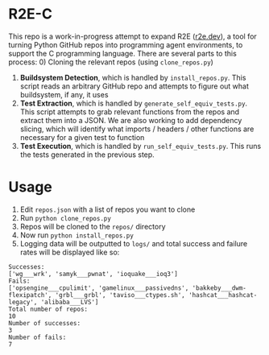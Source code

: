 # R2E-C
This repo is a work-in-progress attempt to expand R2E ([r2e.dev](r2e.dev)), a tool for turning Python GitHub repos into programming agent environments, to support the C programming language. There are several parts to this process:
0) Cloning the relevant repos (using `clone_repos.py`)
1) **Buildsystem Detection**, which is handled by `install_repos.py`. This script reads an arbitrary GitHub repo and attempts to figure out what buildsystem, if any, it uses
2) **Test Extraction**, which is handled by `generate_self_equiv_tests.py`. This script attempts to grab relevant functions from the repos and extract them into a JSON. We are also working to add dependency slicing, which will identify what imports / headers / other functions are necessary for a given test to function
3) **Test Execution**, which is handled by `run_self_equiv_tests.py`. This runs the tests generated in the previous step.
   
# Usage
1. Edit `repos.json` with a list of repos you want to clone
2. Run `python clone_repos.py`
3. Repos will be cloned to the `repos/` directory
4. Now run `python install_repos.py`
5. Logging data will be outputted to `logs/` and total success and failure rates will be displayed like so:
   
```
Successes:
['wg___wrk', 'samyk___pwnat', 'ioquake___ioq3']
Fails:
['opsengine___cpulimit', 'gamelinux___passivedns', 'bakkeby___dwm-flexipatch', 'grbl___grbl', 'taviso___ctypes.sh', 'hashcat___hashcat-legacy', 'alibaba___LVS']
Total number of repos:
10
Number of successes:
3
Number of fails:
7
```
